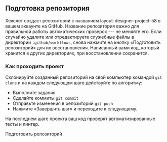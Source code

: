 Подготовка репозитория
----------------------

Хекслет создаст репозиторий с названием layout-designer-project-58 в вашем аккаунте на GitHub. Название репозитория важно для правильной работы автоматических проверок --- не меняйте его. Если случайно удалите или отредактируете служебные файлы в директории `.github/workflows`, снова нажмите на кнопку «Подготовить репозиторий» для их восстановления. Написанный вами код, который хранится в других директориях, при восстановлении сохранится.

### Как проходить проект

Склонируйте созданный репозиторий на свой компьютер командой `git clone` и на каждом следующем шаге действуйте по алгоритму:

-   Выполните задания
-   Сделайте коммиты `git commit`
-   Отправьте изменения в репозиторий `git push`
-   Нажмите «Завершить шаг» и переходите к следующему.

На последнем шаге проекта ваш код проверят автоматизированные тесты и линтер.

Подготовить репозиторий